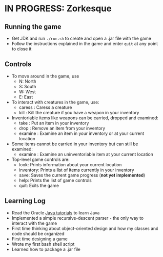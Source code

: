 # **IN PROGRESS**: Zorkesque

## Running the game
* Get JDK and run `./run.sh` to create and open a .jar file with the game
* Follow the instructions explained in the game and enter `quit` at any point to close it

## Controls
* To move around in the game, use
  * N: North
  * S: South
  * W: West
  * E: East
* To interact with creatures in the game, use:
  * caress <creature>: Caress a creature
  * kill <creature>: Kill the creature if you have a weapon in your inventory
* Inventoriable items like weapons can be carried, dropped and examined:
  * take <item>: Put an item in your inventory
  * drop <item>: Remove an item from your inventory
  * examine <item>: Examine an item in your inventory or at your current location
* Some items cannot be carried in your inventory but can still be examined:
  * examine <item>: Examine an uninventoriable item at your current location
* Top-level game controls are:
  * look: Prints information about your current location
  * inventory: Prints a list of items currently in your inventory
  * save: Saves the current game progress (**not yet implemented**)
  * help: Prints the list of game controls
  * quit: Exits the game
  
## Learning Log
* Read the Oracle [Java tutorials](https://docs.oracle.com/javase/tutorial/java/index.html) to learn Java
* Implemented a simple recursive-descent parser - the only way to interact with the game
* First time thinking about object-oriented design and how my classes and code should be organized
* First time designing a game
* Wrote my first bash shell script
* Learned how to package a .jar file
